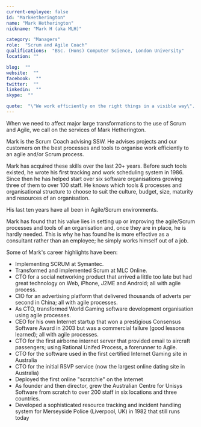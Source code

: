 ```yaml
---
current-employee: false
id: "MarkHetherington"
name: "Mark Hetherington"
nickname: "Mark H (aka MLH)"

category: "Managers"
role:  "Scrum and Agile Coach"
qualifications:  "BSc. (Hons) Computer Science, London University"
location: ""

blog:  ""
website:  ""
facebook:  ""
twitter:  ""
linkedin:  ""
skype:  ""

quote:  "\"We work efficiently on the right things in a visible way\".  If you really do this properly, your customers, whether internal or external, will have no reason to ever complain."
---
```


When we need to affect major large transformations to the use of Scrum and Agile, we call on the services of Mark Hetherington.

Mark is the Scrum Coach advising SSW. He advises projects and our customers on the best processes and tools to organise work efficiently to an agile and/or Scrum process. 

Mark has acquired these skills over the last 20+ years. Before such tools existed, he wrote his first tracking and work scheduling system in 1986. Since then he has helped start over six software organisations growing three of them to over 100 staff. He knows which tools & processes and organisational structure to choose to suit the culture, budget, size, maturity and resources of an organisation.

His last ten years have all been in Agile/Scrum environments.

Mark has found that his value lies in setting up or improving the agile/Scrum processes and tools of an organisation and, once they are in place, he is hardly needed. This is why he has found he is more effective as a consultant rather than an employee; he simply works himself out of a job.  

 Some of Mark's career highlights have been:

*   Implementing
    SCRUM at Symantec. 
*   Transformed
    and implemented Scrum at MLC Online.
*   CTO for a social networking product that arrived a little too
    late but had great technology on Web, iPhone, J2ME and Android; all with agile
    process.
*   CIO for an advertising platform that delivered thousands of
    adverts per second in China; all with agile processes. 
*   As CTO, transformed World Gaming software
    development organisation using agile processes. 
*   CEO for his own Internet startup that won
    a prestigious Consensus Software Award in 2003 but was a commercial failure
    (good lessons learned); all with agile processes. 
*   CTO for the first airborne internet server that provided email
    to aircraft passengers; using Rational Unifed Process, a forerunner to Agile. 
*   CTO for the software used in the first
    certified Internet Gaming site in Australia 
*   CTO for the initial RSVP service (now the largest online dating
    site in Australia)
*   Deployed the first online "scratchie" on the Internet 
*   As founder and then director, grew the
    Australian Centre for Unisys Software from scratch to over 200 staff in six
    locations and three countries. 
*   Developed a sophisticated resource tracking and incident
    handling system for Merseyside Police (Liverpool, UK) in 1982 that still runs
    today 